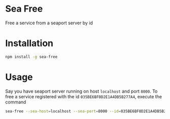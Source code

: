 # Sea Free

Free a service from a seaport server by id

# Installation

```bash
npm install -g sea-free
```

# Usage

Say you have seaport server running on host `localhost` and port `8000`. To free a service registered with the id `035BE6BF0D2E1A4DB5B277A4`, execute the command

```bash
sea-free --sea-host=localhost --sea-port=8000 --id=035BE6BF0D2E1A4DB5B277A4
```
